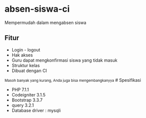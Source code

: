 # absen-siswa-ci
Mempermudah dalam mengabsen siswa
<h2>Fitur</h2>
<ul>
<li>Login - logout</li>
<li>Hak akses</li>
<li>Guru dapat mengkonfirmasi siswa yang tidak masuk</li>
<li>Struktur kelas</li>
<li>Dibuat dengan CI</li>
</ul>
<small>Masoh banyak yang kurang, Anda juga bisa mengembangkanyya</small>
# Spesifikasi
<ul>
  <li>PHP 7.1.1</li>
  <li>Codeigniter 3.1.5</li>
  <li>Bootstrap 3.3.7</li>
  <li>query 3.2.1</li>
  <li>Database driver : mysqli</li>
</ul>

